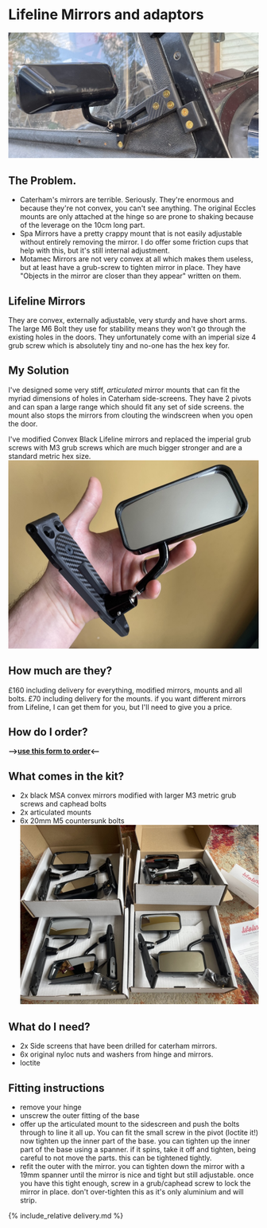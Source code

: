 # Lifeline Mirrors and adaptors 

![lifeline-wide.jpg](img/lifeline-wide.jpg)

## The Problem.
* Caterham's mirrors are terrible. Seriously. They're enormous and because they're not convex, you can't see anything. The original Eccles mounts are only attached at the hinge so are prone to shaking because of the leverage on the 10cm long part.
* Spa Mirrors have a pretty crappy mount that is not easily adjustable without entirely removing the mirror. I do offer some friction cups that help with this, but it's still internal adjustment.
* Motamec Mirrors are not very convex at all which makes them useless, but at least have a grub-screw to tighten mirror in place. They have "Objects in the mirror are closer than they appear" written on them. 

## Lifeline Mirrors
They are convex, externally adjustable, very sturdy and have short arms. The large M6 Bolt they use for stability means they won't go through the existing holes in the doors. They unfortunately come with an imperial size 4 grub screw which is absolutely tiny and no-one has the hex key for.

## My Solution
I've designed some very stiff, _articulated_ mirror mounts that can fit the myriad dimensions of holes in Caterham side-screens. They have 2 pivots and can span a large range which should fit any set of side screens. the mount also stops the mirrors from clouting the windscreen when you open the door.

I've modified Convex Black Lifeline mirrors and replaced the imperial grub screws with M3 grub screws which are much bigger stronger and are a standard metric hex size.
![lifeline-hand.jpg](img/lifeline-hand.jpeg)

## How much are they?
£160 including delivery for everything, modified mirrors, mounts and all bolts.
£70 including delivery for the mounts.
if you want different mirrors from Lifeline, I can get them for you, but I'll need to give you a price.

## How do I order?
<b>-->[use this form to order](https://forms.gle/athdrwR55KYqTNVB6)<-- </b>

## What comes in the kit?
* 2x black MSA convex mirrors modified with larger M3 metric grub screws and caphead bolts
* 2x articulated mounts
* 6x 20mm M5 countersunk bolts
  ![lifeline-boxes.jpg](img/lifeline-boxes.jpeg)

## What do I need?
* 2x Side screens that have been drilled for caterham mirrors.
* 6x original nyloc nuts and washers from hinge and mirrors.
* loctite

## Fitting instructions
* remove your hinge
* unscrew the outer fitting of the base
* offer up the articulated mount to the sidescreen and push the bolts through to line it all up. You can fit the small screw in the pivot (loctite it!) now tighten up the inner part of the base. you can tighten up the inner part of the base using a spanner. if it spins, take it off and tighten, being careful to not move the parts. this can be tightened tightly.
* refit the outer with the mirror. you can tighten down the mirror with a 19mm spanner until the mirror is nice and tight but still adjustable. once you have this tight enough, screw in a grub/caphead screw to lock the mirror in place. don't over-tighten this as it's only aluminium and will strip.


{% include_relative delivery.md %}
